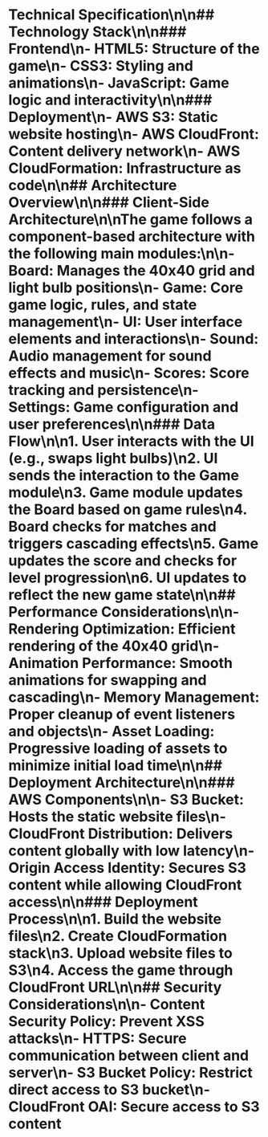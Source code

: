 # Technical Specification\n\n## Technology Stack\n\n### Frontend\n- **HTML5**: Structure of the game\n- **CSS3**: Styling and animations\n- **JavaScript**: Game logic and interactivity\n\n### Deployment\n- **AWS S3**: Static website hosting\n- **AWS CloudFront**: Content delivery network\n- **AWS CloudFormation**: Infrastructure as code\n\n## Architecture Overview\n\n### Client-Side Architecture\n\nThe game follows a component-based architecture with the following main modules:\n\n- **Board**: Manages the 40x40 grid and light bulb positions\n- **Game**: Core game logic, rules, and state management\n- **UI**: User interface elements and interactions\n- **Sound**: Audio management for sound effects and music\n- **Scores**: Score tracking and persistence\n- **Settings**: Game configuration and user preferences\n\n### Data Flow\n\n1. User interacts with the UI (e.g., swaps light bulbs)\n2. UI sends the interaction to the Game module\n3. Game module updates the Board based on game rules\n4. Board checks for matches and triggers cascading effects\n5. Game updates the score and checks for level progression\n6. UI updates to reflect the new game state\n\n## Performance Considerations\n\n- **Rendering Optimization**: Efficient rendering of the 40x40 grid\n- **Animation Performance**: Smooth animations for swapping and cascading\n- **Memory Management**: Proper cleanup of event listeners and objects\n- **Asset Loading**: Progressive loading of assets to minimize initial load time\n\n## Deployment Architecture\n\n### AWS Components\n\n- **S3 Bucket**: Hosts the static website files\n- **CloudFront Distribution**: Delivers content globally with low latency\n- **Origin Access Identity**: Secures S3 content while allowing CloudFront access\n\n### Deployment Process\n\n1. Build the website files\n2. Create CloudFormation stack\n3. Upload website files to S3\n4. Access the game through CloudFront URL\n\n## Security Considerations\n\n- **Content Security Policy**: Prevent XSS attacks\n- **HTTPS**: Secure communication between client and server\n- **S3 Bucket Policy**: Restrict direct access to S3 bucket\n- **CloudFront OAI**: Secure access to S3 content
